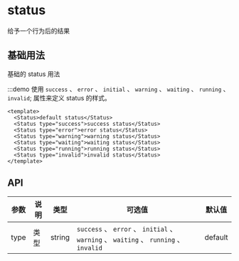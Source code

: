 # status

给予一个行为后的结果

## 基础用法

基础的 status 用法

:::demo 使用 `success` 、 `error` 、 `initial` 、 `warning` 、 `waiting` 、 `running` 、 `invalid`; 属性来定义 status 的样式。

```vue
<template>
  <Status>default status</Status>
  <Status type="success">success status</Status>
  <Status type="error">error status</Status>
  <Status type="warning">warning status</Status>
  <Status type="waiting">waiting status</Status>
  <Status type="running">running status</Status>
  <Status type="invalid">invalid status</Status>
</template>
```

## API

| 参数 | 说明 | 类型   | 可选值                                                                                | 默认值  |
| ---- | ---- | ------ | ------------------------------------------------------------------------------------- | ------- |
| type | 类型 | string | `success` 、 `error` 、 `initial` 、 `warning` 、 `waiting` 、 `running` 、 `invalid` | default |
